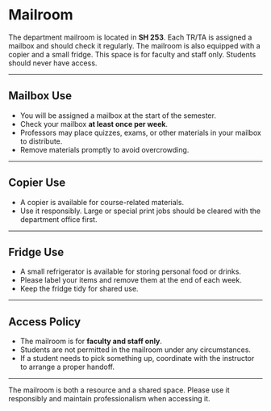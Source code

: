 # Mailroom

The department mailroom is located in **SH 253**. Each TR/TA is assigned a mailbox and should check it regularly. The mailroom is also equipped with a copier and a small fridge. This space is for faculty and staff only. Students should never have access.

---
## Mailbox Use

- You will be assigned a mailbox at the start of the semester.  
- Check your mailbox **at least once per week**.  
- Professors may place quizzes, exams, or other materials in your mailbox to distribute.  
- Remove materials promptly to avoid overcrowding.  

---
## Copier Use

- A copier is available for course-related materials.  
- Use it responsibly. Large or special print jobs should be cleared with the department office first.  

---
## Fridge Use

- A small refrigerator is available for storing personal food or drinks.  
- Please label your items and remove them at the end of each week.  
- Keep the fridge tidy for shared use.  

---
## Access Policy

- The mailroom is for **faculty and staff only**.  
- Students are not permitted in the mailroom under any circumstances.  
- If a student needs to pick something up, coordinate with the instructor to arrange a proper handoff.  

---
The mailroom is both a resource and a shared space. Please use it responsibly and maintain professionalism when accessing it.
